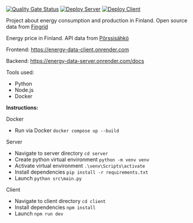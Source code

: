 [![Quality Gate Status](https://sonarcloud.io/api/project_badges/measure?project=Tsingis_energy-data&metric=alert_status)](https://sonarcloud.io/summary/new_code?id=Tsingis_energy-data) [![Deploy Server](https://github.com/tsingis/energy-data/actions/workflows/server_deploy.yml/badge.svg)](https://github.com/tsingis/energy-data/actions/workflows/server_deploy.yml) [![Deploy Client](https://github.com/tsingis/energy-data/actions/workflows/client_deploy.yml/badge.svg)](https://github.com/tsingis/energy-data/actions/workflows/client_deploy.yml)

Project about energy consumption and production in Finland. Open source data from [Fingrid](https://data.fingrid.fi/en/datasets)

Energy price in Finland. API data from [Pörssisähkö](https://porssisahko.net/api)

Frontend: https://energy-data-client.onrender.com

Backend: https://energy-data-server.onrender.com/docs

Tools used:

- Python
- Node.js
- Docker

**Instructions:**

Docker

- Run via Docker `docker compose up --build`

Server

- Navigate to server directory `cd server`
- Create python virtual environment `python -m venv venv`
- Activate virtual environment `.\venv\Scripts\activate`
- Install dependencies `pip install -r requirements.txt`
- Launch `python src\main.py`

Client

- Navigate to client directory `cd client`
- Install dependencies `npm install`
- Launch `npm run dev`
